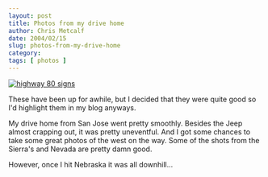 ```yaml
---
layout: post
title: Photos from my drive home
author: Chris Metcalf
date: 2004/02/15
slug: photos-from-my-drive-home
category: 
tags: [ photos ]
---
```


<a href="/photos/drive-home"><img class="wrapped" src="/albums/drive-home/pc160756.thumb.jpg" alt="highway 80 signs" /></a>

These have been up for awhile, but I decided that they were quite good so I'd highlight them in my blog anyways.

My drive home from San Jose went pretty smoothly. Besides the Jeep almost crapping out, it was pretty uneventful. And I got some chances to take some great photos of the west on the way. Some of the shots from the Sierra's and Nevada are pretty damn good.

However, once I hit Nebraska it was all downhill...

